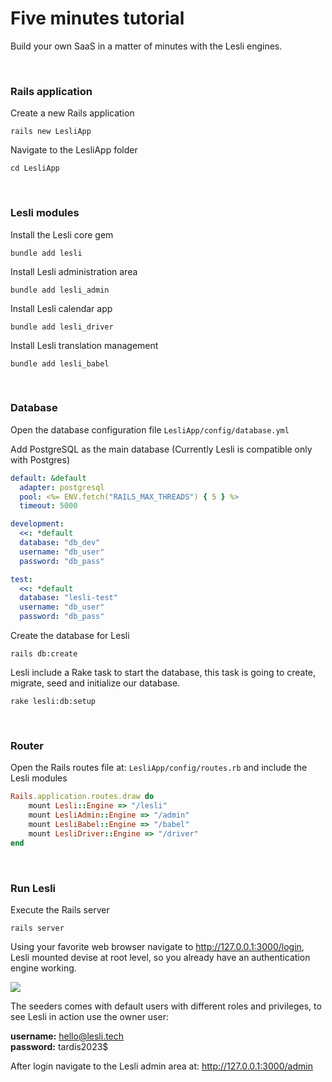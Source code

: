 <script setup>
import Browser from "../.vitepress/components/lesli-browser.vue"
</script>

# Five minutes tutorial
Build your own SaaS in a matter of minutes with the Lesli engines.


<br/>

### Rails application 

Create a new Rails application

```shell
rails new LesliApp
```

Navigate to the LesliApp folder
```shell
cd LesliApp
```


<br/>

### Lesli modules 

Install the Lesli core gem

```shell
bundle add lesli 
```

Install Lesli administration area

```shell
bundle add lesli_admin
```

Install Lesli calendar app

```shell
bundle add lesli_driver
```

Install Lesli translation management

```shell
bundle add lesli_babel
```


<br/>

### Database 

Open the database configuration file
`LesliApp/config/database.yml`

Add PostgreSQL as the main database (Currently Lesli is compatible only with Postgres)
```yml
default: &default
  adapter: postgresql
  pool: <%= ENV.fetch("RAILS_MAX_THREADS") { 5 } %>
  timeout: 5000

development:
  <<: *default
  database: "db_dev"
  username: "db_user"
  password: "db_pass"

test:
  <<: *default
  database: "lesli-test"
  username: "db_user"
  password: "db_pass"
```


Create the database for Lesli

```shell
rails db:create
```

Lesli include a Rake task to start the database, this task is going to create, migrate, seed and initialize our database.

```shell
rake lesli:db:setup
```


<br/>

### Router 

Open the Rails routes file at: `LesliApp/config/routes.rb` and include the Lesli modules

```ruby
Rails.application.routes.draw do
    mount Lesli::Engine => "/lesli"
    mount LesliAdmin::Engine => "/admin"
    mount LesliBabel::Engine => "/babel"
    mount LesliDriver::Engine => "/driver"
end
```


<br/>

### Run Lesli 

Execute the Rails server

```shell
rails server
```

Using your favorite web browser navigate to <a href="http://127.0.0.1:3000" targer="_blank">http://127.0.0.1:3000/login</a>, Lesli mounted devise at root level, so you already have an authentication engine working.

<browser url="login">
    <img src="/images/engines/guard/screenshot-login.png">
</browser>

The seeders comes with default users with different roles and privileges, to see Lesli in action use the owner user:

__username:__ hello@lesli.tech <br/>
__password:__ tardis2023$ 


After login navigate to the Lesli admin area at: <a href="http://127.0.0.1:3000/admin" targer="_blank">http://127.0.0.1:3000/admin</a>
